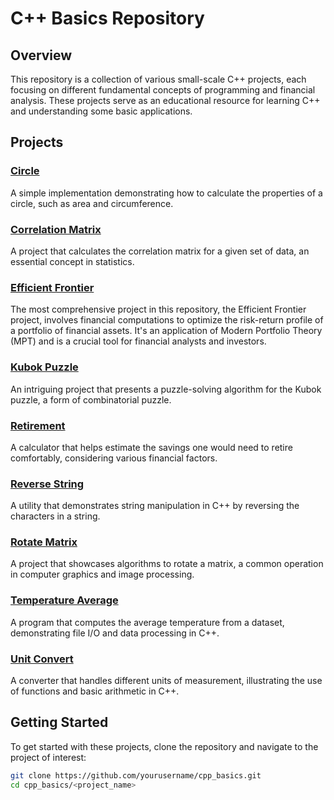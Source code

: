 # C++ Basics Repository

## Overview
This repository is a collection of various small-scale C++ projects, each focusing on different fundamental concepts of programming and financial analysis. These projects serve as an educational resource for learning C++ and understanding some basic applications.

## Projects

### [Circle](Circle)
A simple implementation demonstrating how to calculate the properties of a circle, such as area and circumference.

### [Correlation Matrix](Correlation_matrix)
A project that calculates the correlation matrix for a given set of data, an essential concept in statistics.

### [Efficient Frontier](Efficient_Frontier)
The most comprehensive project in this repository, the Efficient Frontier project, involves financial computations to optimize the risk-return profile of a portfolio of financial assets. It's an application of Modern Portfolio Theory (MPT) and is a crucial tool for financial analysts and investors.

### [Kubok Puzzle](Kubok_Puzzle)
An intriguing project that presents a puzzle-solving algorithm for the Kubok puzzle, a form of combinatorial puzzle.

### [Retirement](Retirement)
A calculator that helps estimate the savings one would need to retire comfortably, considering various financial factors.

### [Reverse String](ReverseString)
A utility that demonstrates string manipulation in C++ by reversing the characters in a string.

### [Rotate Matrix](RotateMatrix)
A project that showcases algorithms to rotate a matrix, a common operation in computer graphics and image processing.

### [Temperature Average](Temperature_average)
A program that computes the average temperature from a dataset, demonstrating file I/O and data processing in C++.

### [Unit Convert](UnitConvert)
A converter that handles different units of measurement, illustrating the use of functions and basic arithmetic in C++.

## Getting Started
To get started with these projects, clone the repository and navigate to the project of interest:

```bash
git clone https://github.com/yourusername/cpp_basics.git
cd cpp_basics/<project_name>

